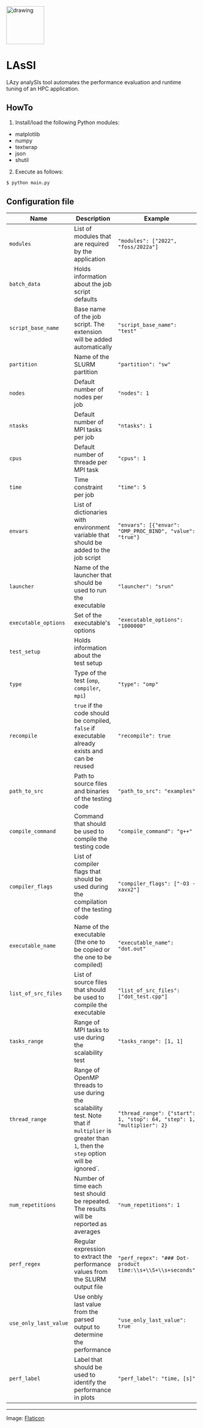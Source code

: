 
<img src="https://user-images.githubusercontent.com/20205127/205919226-19a957b4-05f7-433d-9861-6aa442a2f76d.png" alt="drawing" style="width:100px;"/>

# LAsSI
LAzy analySIs tool automates the performance evaluation and runtime tuning of an HPC application.

## HowTo
1. Install/load the following Python modules:
- matplotlib
- numpy
- textwrap
- json
- shutil

2. Execute as follows:
```bash
$ python main.py
```

## Configuration file

| Name                 | Description                                                                                   | Example                                                  |
|----------------------|-----------------------------------------------------------------------------------------------|----------------------------------------------------------|
| `modules`            | List of modules that are required by the application                                          | `"modules": ["2022", "foss/2022a"]`                      |
| `batch_data`         | Holds information about the job script defaults                                               |                                                          |
| `script_base_name`   | Base name of the job script. The extension will be added automatically                        | `"script_base_name": "test"`                             |
| `partition`          | Name of the SLURM partition                                                                   | `"partition": "sw"`                                      |
| `nodes`              | Default number of nodes per job                                                               | `"nodes": 1`                                             |
| `ntasks`             | Default number of MPI tasks per job                                                           | `"ntasks": 1`                                            |
| `cpus`               | Default number of threade per MPI task                                                        | `"cpus": 1`                                              |
| `time`               | Time constraint per job                                                                       | `"time": 5`                                              |
| `envars`             | List of dictionaries with environment variable that should be added to the job script         | `"envars": [{"envar": "OMP_PROC_BIND", "value": "true"}` |
| `launcher`           | Name of the launcher that should be used to run the executable                                | `"launcher": "srun"`                                     |
| `executable_options` | Set of the executable's options                                                               | `"executable_options": "1000000"`                        |
| `test_setup`         | Holds information about the test setup                                                        |                                                          |
| `type` | Type of the test (`omp`, `compiler`, `mpi`)                                                   | `"type": "omp"`|
| `recompile` | `true` if the code should be compiled, `false` if executable already exists and can be reused | `"recompile": true` |
| `path_to_src` | Path to source files and binaries of the testing code                                       | `"path_to_src": "examples"` |
| `compile_command` | Command that should be used to compile the testing code | `"compile_command": "g++"`|
| `compiler_flags` | List of compiler flags that should be used during the compilation of the testing code | `"compiler_flags": ["-O3 -xavx2"]` |
| `executable_name` | Name of the executable (the one to be copied or the one to be compiled) | `"executable_name": "dot.out"` |
| `list_of_src_files` | List of source files that should be used to compile the executable | `"list_of_src_files": ["dot_test.cpp"]` |
| `tasks_range` | Range of MPI tasks to use during the scalability test | `"tasks_range": [1, 1]` |
| `thread_range` | Range of OpenMP threads to use during the scalability test. Note that if `multiplier` is greater than `1`, then the `step` option will be ignored`. | `"thread_range": {"start": 1, "stop": 64, "step": 1, "multiplier": 2}` |
| `num_repetitions` | Number of time each test should be repeated. The results will be reported as averages | `"num_repetitions": 1` |
| `perf_regex` | Regular expression to extract the performance values from the SLURM output file | `"perf_regex": "### Dot-product time:\\s+\\S+\\s+seconds"` |
| `use_only_last_value` | Use onbly last value from the parsed output to determine the performance | `"use_only_last_value": true` |
| `perf_label` | Label that should be used to identify the performance in plots | `"perf_label": "time, [s]"` |

---------------------------------------------------------
Image: <a href="https://www.flaticon.com/free-icon/lassi_4681941?term=lassi&page=1&position=1&page=1&position=1&related_id=4681941&origin=search" title="food and restaurant icons">Flaticon</a>

